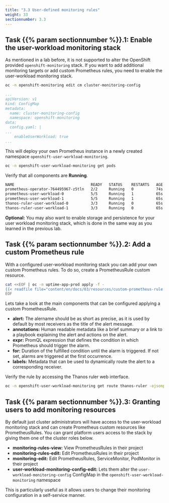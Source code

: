 ```yaml
---
title: "3.3 User-defined monitoring rules"
weight: 33
sectionnumber: 3.3
---
```


## Task {{% param sectionnumber %}}.1: Enable the user-workload monitoring stack

As mentioned in a lab before, it is not supported to alter the OpenShift provided `openshift-monitoring` stack. If you want to add additional monitoring targets or add custom Prometheus rules, you need to enable the user-workload monitoring stack.

```bash
oc -n openshift-monitoring edit cm cluster-monitoring-config
```

```yaml
...
apiVersion: v1
kind: ConfigMap
metadata:
  name: cluster-monitoring-config
  namespace: openshift-monitoring
data:
  config.yaml: |
...
    enableUserWorkload: true
...
```

This will deploy your own Prometheus instance in a newly created namespace `openshift-user-workload-monitoring`.

```bash
oc -n openshift-user-workload-monitoring get pods
```

Verify that all components are **Running**.

```bash
NAME                                  READY   STATUS    RESTARTS   AGE
prometheus-operator-764495967-z5tln   2/2     Running   0          74s
prometheus-user-workload-0            5/5     Running   1          65s
prometheus-user-workload-1            5/5     Running   1          65s
thanos-ruler-user-workload-0          3/3     Running   0          65s
thanos-ruler-user-workload-1          3/3     Running   0          65s
```

**Optional:** You may also want to enable storage and persistence for your user workload monitoring stack, which is done in the same way as you learned in the previous lab.


## Task {{% param sectionnumber %}}.2: Add a custom Prometheus rule

With a configured user-workload monitoring stack you can add your own custom Prometheus rules. To do so, create a PrometheusRule custom resource.

```bash
cat <<EOF | oc -n uptime-app-prod apply -f -
{{< readfile file="content/en/docs/03/resources/custom-prometheus-rule.yaml" >}}
EOF
```

Lets take a look at the main components that can be configured applying a custom PrometheusRule.

* **alert:** The alername should be as short as precise, as it is used by default by most receivers as the title of the alert message.
* **annotations:** Human readable metadata like a brief summary or a link to a playbook explaining the alert and actions on the alert.
* **expr:** PromQL expression that defines the condition in which Prometheus should trigger the alarm.
* **for:** Duration of the fulfilled condition until the alarm is triggered. If not set, alarms are triggered at the first occurrence.
* **labels:** Metadata that can be used to dynamically route the alert to a corresponding receiver.

Verify the rule by accessing the Thanos ruler web interface.

```bash
oc -n openshift-user-workload-monitoring get route thanos-ruler -ojsonpath='{"https://"}{.spec.host}{"/alerts"}{"\n"}'
```


## Task {{% param sectionnumber %}}.3: Granting users to add monitoring resources

By default just cluster administrators will have access to the user-workload monitoring stack and can create Prometheus custom resources like PrometheusRules. You can grant platform users access to the stack by giving them one of the cluster roles below.

* **monitoring-rules-view:** View PrometheusRules in their project
* **monitoring-rules-edit:** Edit PrometheusRules in their project
* **monitoring-edit:** Edit PrometheusRules, ServiceMonitor, PodMonitor in their project
* **user-workload-monitoring-config-edit:** Lets them alter the `user-workload-monitoring-config` ConfigMap in the `openshift-user-workload-monitoring` namespace

This is particularly useful as it allows users to change their monitoring configuration in a self-service manner.
